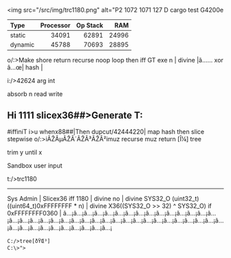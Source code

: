 <img src="/src/img/trc1180.png" alt="P2
1072 1071
127
D
cargo test G4200e
<!-- auto-gen info start tasm_air_evaluation_cost -->
| Type         | Processor | Op Stack |   RAM |
|:-------------|----------:|---------:|------:|
| static       |     34091 |    62891 | 24996 |
| dynamic      |     45788 |    70693 | 28895 |
<!-- auto-gen info stop tasm_air_evaluation_cost -->

o/:>Make shore return recurse noop loop then iff GT exe
                n
| divine |ã…… xor ã…œ| hash |

i:/>42624 arg int

absorb n read write

## Hi 1111 slicex36##>Generate T:
#iffiniT i>u whenx88##|Then dupcut/42444220|
map hash then slice stepwise 
o/:>iÃŽÂµÃŽÂ´ÃŽÂ³ÃŽÂ²imuz recurse muz return [Î¼] tree 

trim y until x

Sandbox user input

t:/>trc1180
__________________________________________________________________
Sys Admin                                                         |
Slicex36 iff 1180                                                 |
divine no                                                         |
divine SYS32_O (uint32_t)((uint64_t)0xFFFFFFFF * n)               |
divine X36((SYS32_O >> 32) ^ SYS32_O) if 0xFFFFFFFF0360           |
ã…¡ã…¡ã…¡ã…¡ã…¡ã…¡ã…¡ã…¡ã…¡ã…¡ã…¡ã…¡ã…¡ã…¡ã…¡ã…¡ã…¡ã…¡ã…¡ã…¡ã…¡ã…¡ã…¡ã…¡ã…¡ã…¡ã…¡ã…¡ã…¡ã…¡ã…¡ã…¡ã…¡ã…¡ã…¡ã…¡ã…¡ã…¡ã…¡ã…¡ã…¡ã…¡ã…¡ã…¡ã…¡ã…¡
```
C:/>tree[ðŸŒ³]
C:\>">
